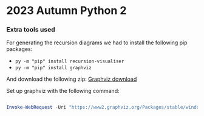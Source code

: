 # 2023 Autumn Python 2

### Extra tools used

For generating the recursion diagrams we had to install the following pip packages:
- `py -m "pip" install recursion-visualiser`
- `py -m "pip" install graphviz`

And download the following zip: [Graphviz download](https://www2.graphviz.org/Packages/stable/windows/10/msbuild/Release/Win32/graphviz-2.44.1-win32.zip)

Set up graphviz with the following command:
```ps1

Invoke-WebRequest -Uri "https://www2.graphviz.org/Packages/stable/windows/10/msbuild/Release/Win32/graphviz-2.44.1-win32.zip" -OutFile "C:\graph.zip"; Expand-Archive -Path "C:\graph.zip" -DestinationPath "C:\tools\graph\"

```
